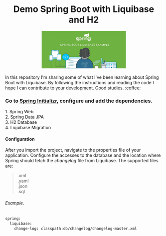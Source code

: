 <div id="top" align="center">
  <h1> Demo Spring Boot with Liquibase and H2 </h1>
</div>

<div align="center">
  <a>
    <img src="image/logo.jpg" alt="Logo" width="270" height="120">
  </a>
</div>
</br>
  <div align="start">
    In this repository I'm sharing some of what I've been learning about Spring Boot with Liquibase. By following the instructions and reading the code I hope I can contribute to your development. Good studies. :coffee: 
  </div>
  <h3 align="start">
    Go to <a href="https://start.spring.io/">Spring Initializr</a>, configure and add the dependencies.
  </h3>
  <div align="start">
    1. Spring Web </br>
    2. Spring Data JPA </br>
    3. H2 Database </br>
    4. Liquibase Migration </br>
  </div>

#### Configuration

After you import the project, navigate to the properties file of your application. Configure the accesses to the database and the location where Spring should fetch the *changelog* file from Liquibase. The supported files are: </br>
> .xml  </br>
> .yaml  </br>
> .json  </br>
> .sql  </br>

###### Example.

```
spring:
  liquibase:
    change-log: classpath:db/changelog/changelog-master.xml
```
